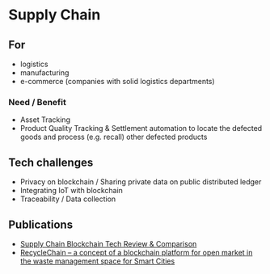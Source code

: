 # Supply Chain

## For

* logistics
* manufacturing
* e-commerce \(companies with solid logistics departments\)  

### Need / Benefit

* Asset Tracking
* Product Quality Tracking & Settlement automation to locate the defected goods and process \(e.g. recall\) other defected products

## Tech challenges

* Privacy on blockchain / Sharing private data on public distributed ledger
* Integrating IoT with blockchain
* Traceability / Data collection

## Publications

* [Supply Chain Blockchain Tech Review & Comparison](supply-chain-blockchain-tech-review-and-comparison.md)
* [RecycleChain – a concept of a blockchain platform for open market in the waste management space for Smart Cities](recyclechain.md) 

